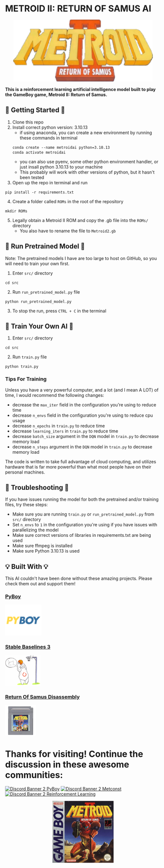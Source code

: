 # METROID II: RETURN OF SAMUS AI
<p align="center">
    <img alt="Metroid II Logo" src="/assets/logo.png" height="200">
</p>

__This is a reinforcement learning artificial intelligence model built to play the GameBoy game, Metroid II: Return of Samus.__


## 👾 Getting Started 👾
1. Clone this repo
2. Install correct python version: 3.10.13
    * if using anaconda, you can create a new environment by running these commands in terminal
    ```
    conda create --name metroidai python=3.10.13
    conda activate metroidai
    ```
    * you can also use pyenv, some other python environment handler, or just insall python 3.10.13 to your machine
    * This probably will work with other versions of python, but it hasn't been tested
3. Open up the repo in terminal and run
```
pip install -r requirements.txt
```
4. Create a folder called ```ROMs``` in the root of the repository
```
mkdir ROMs
```
5. Legally obtain a Metroid II ROM and copy the .gb file into the ```ROMs/``` directory
    * You also have to rename the file to ```Metroid2.gb```

## 🤖 Run Pretrained Model 🤖
Note: The pretrained models I have are too large to host on GitHub, so you will need to train your own first.
1. Enter ```src/``` directory
```
cd src
```
2. Run ```run_pretrained_model.py``` file
```
python run_pretrained_model.py
```
3. To stop the run, press ```CTRL + C``` in the terminal

## 🦾 Train Your Own AI 🦾

1. Enter ```src/``` directory
```
cd src
```
2. Run ```train.py``` file
```
python train.py
```

### Tips For Training
Unless you have a very powerful computer, and a lot (and I mean A LOT) of time, I would recommend the following changes:
* decrease the ```max_iter``` field in the configuration you're using to reduce time
* decrease ```n_envs``` field in the configuration you're using to reduce cpu usage
* decrease ```n_epochs``` in ```train.py``` to reduce time
* decrease ```learning_iters``` in ```train.py``` to reduce time
* decrease ```batch_size``` argument in the ```DQN``` model in ```train.py``` to decrease memory load
* decrease ```n_steps``` argument in the ```DQN``` model in ```train.py``` to decrease memory load

The code is written to take full advantage of cloud computing, and utilizes hardware that is far more powerful than what most people have on their personal machines.

## 🔨 Troubleshooting 🔨
If you have issues running the model for both the pretrained and/or training files, try these steps:
* Make sure you are running ```train.py``` or ```run_pretrained_model.py``` from ```src/``` directory
* Set ```n_envs``` to ```1``` in the configuration you're using if you have issues with parallelizing the model
* Make sure correct versions of libraries in requirements.txt are being used
* Make sure ffmpeg is installed
* Make sure Python 3.10.13 is used

## 💡 Built With 💡
This AI couldn't have been done without these amazing projects. Please check them out and support them!

### [PyBoy](https://github.com/Baekalfen/PyBoy)
<a href="https://github.com/Baekalfen/PyBoy">
    <img alt="PyBoy Logo" src="/assets/pyboy-logo.png" height="100">
</a>

### [Stable Baselines 3](https://github.com/DLR-RM/stable-baselines3)
<a href="https://github.com/DLR-RM/stable-baselines3">
    <img alt="Stable Baselines 3 Logo" src="/assets/stable-baselines-logo.png" height="100">
</a>

### [Return Of Samus Disassembly](https://github.com/alex-west/M2RoS)
<a href="https://github.com/alex-west/M2RoS">
    <img alt="Metroid II Cartridge" src="/assets/m2-cartridge.jpeg" height="100">
</a>

# Thanks for visiting! Continue the discussion in these awesome communities:
[![Discord Banner 2 PyBoy](http://invidget.switchblade.xyz/bEMadYckBS)](https://discord.gg/bEMadYckBS) 
[![Discord Banner 2 Metconst](http://invidget.switchblade.xyz/XnfmbNcSjr)](https://discord.gg/XnfmbNcSjr)
[![Discord Banner 2 Reinforcement Learning](http://invidget.switchblade.xyz/pV8k2v6Fes)](https://discord.gg/pV8k2v6Fes)


<p align="center">
    <img alt="Metroid II Box Art" src="/assets/boxart.jpg" height="200" >
</p>